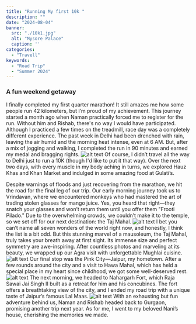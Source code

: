 ```yaml
---
title: "Running My first 10k "
description: ""
date: "2024-08-04"
banner:
  src: "./10k1.jpg"
  alt: "Mysore Palace"
  caption: ''
categories:
  - "Travell"
keywords:
  - "Road Trip"
  - "Summer 2024"
---
```


### A fun weekend getaway

I finally completed my first quarter marathon! It still amazes me how some people run 42 kilometers, but I’m proud of my achievement. This journey started a month ago when Naman practically forced me to register for the run. Without him and Rishab, there's no way I would have participated. Although I practiced a few times on the treadmill, race day was a completely different experience. The past week in Delhi had been drenched with rain, leaving the air humid and the morning heat intense, even at 6 AM. But, after a mix of jogging and walking, I completed the run in 90 minutes and earned my medal and bragging rights.
![alt text](10k6.jpg)
Of course, I didn’t travel all the way to Delhi just to run a 10K (though I'd like to put it that way). Over the next two days, with every muscle in my body aching in turns, we explored Hauz Khas and Khan Market and indulged in some amazing food at Gulati’s.

Despite warnings of floods and just recovering from the marathon, we hit the road for the final leg of our trip. Our early morning journey took us to Vrindavan, where we encountered monkeys who had mastered the art of trading stolen glasses for mango juice. Yes, you heard that right—they snatch your glasses and won’t return them until you offer them "Frooti Pilado." Due to the overwhelming crowds, we couldn’t make it to the temple, so we set off for our next destination: the Taj Mahal.
![alt text](10k4.jpg)
I bet you can’t name all seven wonders of the world right now, and honestly, I think the list is a bit odd. But this stunning marvel of a mausoleum, the Taj Mahal, truly takes your breath away at first sight. Its immense size and perfect symmetry are awe-inspiring. After countless photos and marveling at its beauty, we wrapped up our Agra visit with unforgettable Mughlai cuisine.
![alt text](10k2.jpg)
Our final stop was the Pink City—Jaipur, my hometown. After a few rounds around the city and a visit to Hawa Mahal, which has held a special place in my heart since childhood, we got some well-deserved rest.
![alt text](10k3.jpg)
The next morning, we headed to Nahargarh Fort, which Raja Sawai Jai Singh II built as a retreat for him and his concubines. The fort offers a breathtaking view of the city, and I ended my road trip with a unique taste of Jaipur’s famous Lal Maas.
![alt text](10k5.jpg)
With an exhausting but fun adventure behind us, Naman and Rishab headed back to Gurgaon, promising another trip next year. As for me, I went to my beloved Nani’s house, cherishing the memories we made.
